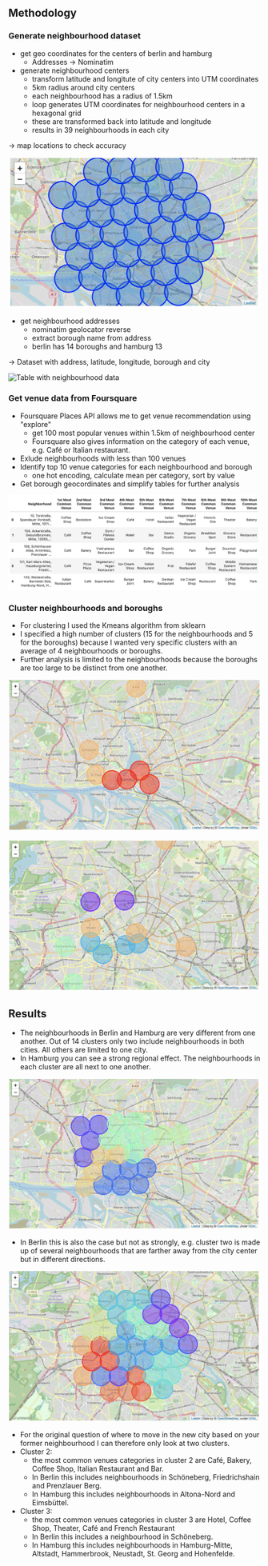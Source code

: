 ## Methodology

### Generate neighbourhood dataset 

* get geo coordinates for the centers of berlin and hamburg
	* Addresses -> Nominatim
* generate neighbourhood centers
	* transform latitude and longitute of city centers into UTM coordinates
	* 5km radius around city centers
	* each neighbourhood has a radius of 1.5km
	* loop generates UTM coordinates for neighbourhood centers in a hexagonal grid
	* these are transformed back into latitude and longitude
	* results in 39 neighbourhoods in each city

-> map locations to check accuracy

![Map of Hamburg neighbourhoods (unclustered)](https://github.com/anneadb/Coursera_Capstone/blob/master/Screenshots/map_hamburg_unclustered.png)

* get neighbourhood addresses
	* nominatim geolocator reverse
	* extract borough name from address
	* berlin has 14 boroughs and hamburg 13

-> Dataset with address, latitude, longitude, borough and city

![Table with neighbourhood data](https://github.com/anneadb/Coursera_Capstone/blob/master/Screenshots/table_neighbourhoods.png)

### Get venue data from Foursquare

* Foursquare Places API allows me to get venue recommendation using "explore"
	* get 100 most popular venues within 1.5km of neighbourhood center
	* Foursquare also gives information on the category of each venue, e.g. Café or Italian restaurant.
* Exlude neighbourhoods with less than 100 venues
* Identify top 10 venue categories for each neighbourhood and borough
	* one hot encoding, calculate mean per category, sort by value
* Get borough geocordinates and simplify tables for further analysis

![Table with Top 10 venue categories](https://github.com/anneadb/Coursera_Capstone/blob/master/Screenshots/table_top10_categories.png)

### Cluster neighbourhoods and boroughs

* For clustering I used the Kmeans algorithm from sklearn
* I specified a high number of clusters (15 for the neighbourhoods and 5 for the boroughs) because I wanted very specific clusters with an average of 4 neighbourhoods or boroughs.
* Further analysis is limited to the neighbourhoods because the boroughs are too large to be distinct from one another.

![Map of Hamburg borough clusters](https://github.com/anneadb/Coursera_Capstone/blob/master/Screenshots/map_hamburg_clustered_b.png)

![Map of Berlin borough clusters](https://github.com/anneadb/Coursera_Capstone/blob/master/Screenshots/map_berlin_clustered_b.png)

## Results

* The neighbourhoods in Berlin and Hamburg are very different from one another. Out of 14 clusters only two include neighbourhoods in both cities. All others are limited to one city.
* In Hamburg you can see a strong regional effect. The neighbourhoods in each cluster are all next to one another.

![Map of Hamburg neighbourhood clusters](https://github.com/anneadb/Coursera_Capstone/blob/master/Screenshots/map_hamburg_clustered_n.png)

* In Berlin this is also the case but not as strongly, e.g. cluster two is made up of several neighbourhoods that are farther away from the city center but in different directions.

![Map of Berlin neighbourhood clusters](https://github.com/anneadb/Coursera_Capstone/blob/master/Screenshots/map_berlin_clustered_n.png)

* For the original question of where to move in the new city based on your former neighbourhood I can therefore only look at two clusters.
* Cluster 2:
	* the most common venues categories in cluster 2 are Café, Bakery, Coffee Shop, Italian Restaurant and Bar.
	* In Berlin this includes neighbourhoods in Schöneberg, Friedrichshain and Prenzlauer Berg.
	* In Hamburg this includes neighbourhoods in Altona-Nord and Eimsbüttel.
* Cluster 3:
	* the most common venues categories in cluster 3 are Hotel, Coffee Shop, Theater, Café and French Restaurant
	* In Berlin this includes a neighbourhood in Schöneberg.
	* In Hamburg this includes neighbourhoods in Hamburg-Mitte, Altstadt, Hammerbrook, Neustadt, St. Georg and Hohenfelde.
